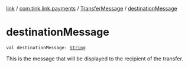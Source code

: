 [link](../../index.md) / [com.tink.link.payments](../index.md) / [TransferMessage](index.md) / [destinationMessage](./destination-message.md)

# destinationMessage

`val destinationMessage: `[`String`](https://kotlinlang.org/api/latest/jvm/stdlib/kotlin/-string/index.html)

This is the message that will be displayed to the
recipient of the transfer.

